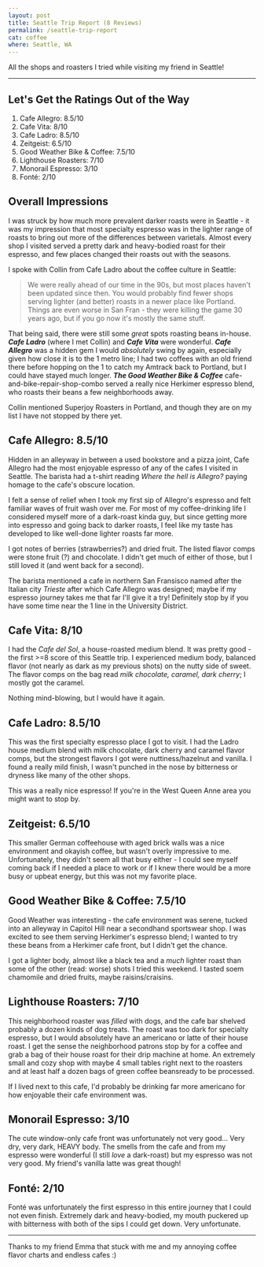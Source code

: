 ```yaml
---
layout: post
title: Seattle Trip Report (8 Reviews)
permalink: /seattle-trip-report
cat: coffee
where: Seattle, WA
---
```


All the shops and roasters I tried while visiting my friend in Seattle!

---

## Let's Get the Ratings Out of the Way

1. Cafe Allegro: 8.5/10
1. Cafe Vita: 8/10
1. Cafe Ladro: 8.5/10
1. Zeitgeist: 6.5/10
1. Good Weather Bike & Coffee: 7.5/10
1. Lighthouse Roasters: 7/10
1. Monorail Espresso: 3/10
1. Fonté: 2/10

## Overall Impressions

I was struck by how much more prevalent darker roasts were in Seattle - it was my impression that most specialty espresso was in the lighter range of roasts to bring out more of the differences between varietals.
Almost every shop I visited served a pretty dark and heavy-bodied roast for their espresso, and few places changed their roasts out with the seasons.

I spoke with Collin from Cafe Ladro about the coffee culture in Seattle:

> We were really ahead of our time in the 90s, but most places haven't been updated since then.
> You would probably find fewer shops serving lighter (and better) roasts in a newer place like Portland.
> Things are even worse in San Fran - they were killing the game 30 years ago, but if you go now it's mostly the same stuff.

That being said, there were still some *great* spots roasting beans in-house.
***Cafe Ladro*** (where I met Collin) and ***Cafe Vita*** were wonderful.
***Cafe Allegro*** was a hidden gem I would *absolutely* swing by again, especially given how close it is to the 1 metro line; I had two coffees with an old friend there before hopping on the 1 to catch my Amtrack back to Portland, but I could have stayed much longer.
***The Good Weather Bike & Coffee*** cafe-and-bike-repair-shop-combo served a really nice Herkimer espresso blend, who roasts their beans a few neighborhoods away.


Collin mentioned Superjoy Roasters in Portland, and though they are on my list I have not stopped by there yet.

<!---
- milstead in freemont
- were ahead of the curve in the 90s haven't really updated 
- san fran is worse than seattle
- collin 
- superjoy
- kurasu roasters from japan
-->

## Cafe Allegro: 8.5/10

Hidden in an alleyway in between a used bookstore and a pizza joint, Cafe Allegro had the most enjoyable espresso of any of the cafes I visited in Seattle.
The barista had a t-shirt reading *Where the hell is Allegro?* paying homage to the cafe's obscure location.

I felt a sense of relief when I took my first sip of Allegro's espresso and felt familiar waves of fruit wash over me.
For most of my coffee-drinking life I considered myself more of a dark-roast kinda guy, but since getting more into espresso and going back to darker roasts, I feel like my taste has developed to like well-done lighter roasts far more.

I got notes of berries (strawberries?) and dried fruit.
The listed flavor comps were stone fruit (?) and chocolate.
I didn't get much of either of those, but I still loved it (and went back for a second).

The barista mentioned a cafe in northern San Fransisco named after the Italian city *Trieste* after which Cafe Allegro was designed; maybe if my espresso journey takes me that far I'll give it a try!
Definitely stop by if you have some time near the 1 line in the University District.

## Cafe Vita: 8/10

I had the *Cafe del Sol*, a house-roasted medium blend.
It was pretty good - the first >=8 score of this Seattle trip.
I experienced medium body, balanced flavor (not nearly as dark as my previous shots) on the nutty side of sweet.
The flavor comps on the bag read *milk chocolate, caramel, dark cherry*; I mostly got the caramel.

Nothing mind-blowing, but I would have it again.

## Cafe Ladro: 8.5/10

This was the first specialty espresso place I got to visit.
I had the Ladro house medium blend with milk chocolate, dark cherry and caramel flavor comps, but the strongest flavors I got were nuttiness/hazelnut and vanilla.
I found a really mild finish, I wasn't punched in the nose by bitterness or dryness like many of the other shops.

This was a really nice espresso! If you're in the West Queen Anne area you might want to stop by.

## Zeitgeist: 6.5/10

This smaller German coffeehouse with aged brick walls was a nice environment and okayish coffee, but wasn't overly impressive to me.
Unfortunately, they didn't seem all that busy either - I could see myself coming back if I needed a place to work or if I knew there would be a more busy or upbeat energy, but this was not my favorite place.

## Good Weather Bike & Coffee: 7.5/10

Good Weather was interesting - the cafe environment was serene, tucked into an alleyway in Capitol Hill near a secondhand sportswear shop.
I was excited to see them serving Herkimer's espresso blend; I wanted to try these beans from a Herkimer cafe front, but I didn't get the chance.

I got a lighter body, almost like a black tea and a *much* lighter roast than some of the other (read: worse) shots I tried this weekend.
I tasted soem chamomile and dried fruits, maybe raisins/craisins.

## Lighthouse Roasters: 7/10

This neighborhood roaster was *filled* with dogs, and the cafe bar shelved probably a dozen kinds of dog treats.
The roast was too dark for specialty espresso, but I would absolutely have an americano or latte of their house roast.
I get the sense the neighborhood patrons stop by for a coffee and grab a bag of their house roast for their drip machine at home.
An extremely small and cozy shop with maybe 4 small tables right next to the roasters and at least half a dozen bags of green coffee beansready to be processed.

If I lived next to this cafe, I'd probably be drinking far more americano for how enjoyable their cafe environment was.

## Monorail Espresso: 3/10

The cute window-only cafe front was unfortunately not very good...
Very dry, very dark, HEAVY body.
The smells from the cafe and from my espresso were wonderful (I still *love* a dark-roast) but my espresso was not very good.
My friend's vanilla latte was great though!

## Fonté: 2/10

Fonté was unfortunately the first espresso in this entire journey that I could not even finish.
Extremely dark and heavy-bodied, my mouth puckered up with bitterness with both of the sips I could get down.
Very unfortunate.

---

Thanks to my friend Emma that stuck with me and my annoying coffee flavor charts and endless cafes :)
